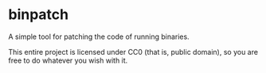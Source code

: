 binpatch
========

A simple tool for patching the code of running binaries.

This entire project is licensed under CC0 (that is, public domain), so you are free to do whatever you wish with it.
